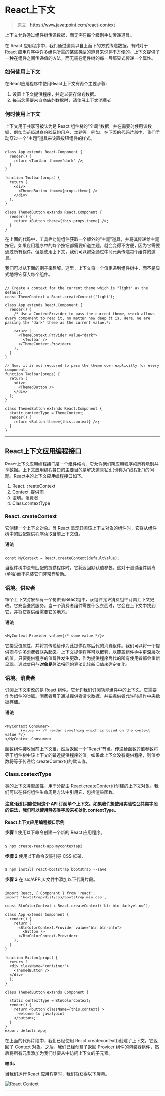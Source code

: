 # React上下文

> 原文：<https://www.javatpoint.com/react-context>

上下文允许通过组件树传递数据，而无需在每个级别手动传递道具。

在 React 应用程序中，我们通过道具以自上而下的方式传递数据。有时对于 React 应用程序中许多组件所需的某些类型的道具来说是不方便的。上下文提供了一种在组件之间传递值的方法，而无需在组件树的每一层都显式传递一个属性。

### 如何使用上下文

在React应用程序中使用React上下文有两个主要步骤:

1.  设置上下文提供程序，并定义要存储的数据。
2.  每当您需要来自商店的数据时，请使用上下文消费者

### 何时使用上下文

上下文用于共享可被认为是 React 组件树的“全局”数据，并在需要时使用该数据，例如当前经过身份验证的用户、主题等。例如，在下面的代码片段中，我们手动穿过一个“主题”道具来设置按钮组件的样式。

```

class App extends React.Component {
  render() {
    return <Toolbar theme="dark" />;
  }
}

function Toolbar(props) {
  return (
    <div>
      <ThemedButton theme={props.theme} />
    </div>
  );
}

class ThemedButton extends React.Component {
  render() {
    return <Button theme={this.props.theme} />;
  }
}

```

在上面的代码中，工具栏功能组件获取一个额外的“主题”道具，并将其传递给主题按钮。如果应用程序中的每个按钮都需要知道主题，就会变得不方便，因为它需要通过所有组件。但是使用上下文，我们可以避免通过中间元素传递每个组件的道具。

我们可以从下面的例子来理解。这里，上下文将一个值传递到组件树中，而不是显式地将它穿入每个组件。

```

// Create a context for the current theme which is "light" as the default.
const ThemeContext = React.createContext('light');

class App extends React.Component {
  render() {
    /* Use a ContextProvider to pass the current theme, which allows every component to read it, no matter how deep it is. Here, we are passing the "dark" theme as the current value.*/

    return (
      <ThemeContext.Provider value="dark">
        <Toolbar />
      </ThemeContext.Provider>
    );
  }
}

// Now, it is not required to pass the theme down explicitly for every component.
function Toolbar(props) {
  return (
    <div>
      <ThemedButton />
    </div>
  );
}

class ThemedButton extends React.Component {
  static contextType = ThemeContext;
  render() {
    return <Button theme={this.context} />;
  }
}

```

* * *

## React上下文应用编程接口

React上下文应用编程接口是一个组件结构，它允许我们跨应用程序的所有级别共享数据。上下文应用编程接口的主要目的是解决道具钻孔(也称为“线程化”)的问题。React中的上下文应用编程接口如下。

1.  React. createContext
2.  Context .提供商
3.  语境。消费者
4.  Class.contextType

### React. createContext

它创建一个上下文对象。当 React 呈现订阅该上下文对象的组件时，它将从组件树中的匹配提供程序读取当前上下文值。

**语法**

```

const MyContext = React.createContext(defaultValue);

```

当组件树中没有匹配的提供程序时，它将返回默认值参数。这对于测试组件隔离(单独)而不包装它们非常有帮助。

### 语境。供应者

每个上下文对象都有一个提供者React组件，该组件允许消费组件订阅上下文更改。它充当送货服务。当一个消费者组件需要什么东西时，它会在上下文中找到它，并将它提供给需要它的地方。

**语法**

```

<MyContext.Provider value={/* some value */}>

```

它接受值属性，并将其传递给作为此提供程序后代的消费组件。我们可以将一个提供商与许多消费者联系起来。上下文提供程序可以嵌套，以覆盖组件树中更深层次的值。只要提供程序的值属性发生更改，作为提供程序后代的所有使用者都会重新呈现。通过使用与**对象是**算法相同的算法比较新旧值来确定变化。

### 语境。消费者

订阅上下文更改的是 React 组件。它允许我们订阅功能组件中的上下文。它需要作为组件的功能。消费者用于通过提供者请求数据，并在提供者允许时操作中央数据存储。

**语法**

```

<MyContext.Consumer>
       {value => /* render something which is based on the context value */}
</MyContext.Consumer>

```

函数组件接收当前上下文值，然后返回一个“React”节点。传递给函数的值参数将等于组件树中该上下文的最近提供程序的值。如果此上下文没有提供程序，则值参数将等于传递给 createContext()的默认值。

### Class.contextType

类的上下文类型属性，用于分配由 React.createContext()创建的上下文对象。我们可以在任何组件生命周期方法中引用它，包括渲染函数。

#### 注意:我们只能使用这个 API 订阅单个上下文。如果我们想使用实验性公共类字段的语法，我们可以使用静态类字段来初始化 contextType。

**React上下文应用编程接口示例**

**步骤 1** 使用以下命令创建一个新的 React 应用程序。

```

$ npx create-react-app mycontextapi

```

**步骤 2** 使用以下命令安装引导 CSS 框架。

```

$ npm install react-bootstrap bootstrap --save  

```

**步骤 3** 在 src/APP.js 文件中添加以下代码片段。

```

import React, { Component } from 'react';
import 'bootstrap/dist/css/bootstrap.min.css';

const BtnColorContext = React.createContext('btn btn-darkyellow');

class App extends Component {
  render() {
    return (
      <BtnColorContext.Provider value="btn btn-info">
        <Button />
      </BtnColorContext.Provider>
    );
  }
}

function Button(props) {
  return (
  <div className="container">
    <ThemedButton />    
  </div>
  );
}

class ThemedButton extends Component {

  static contextType = BtnColorContext;
  render() {
    return <button className={this.context} >
      welcome to javatpoint
    </button>;
  }
}
export default App;

```

在上面的代码片段中，我们已经使用 React.createcontext()创建了上下文，它返回了 Context 对象。之后，我们已经创建了返回 Provider 组件的包装器组件，然后将所有元素添加为我们想要从中访问上下文的子元素。

**输出:**

当我们运行 React 应用程序时，我们将获得以下屏幕。

![React Context](img/19f6431573200bd162f59cbd417916ca.png)

* * *